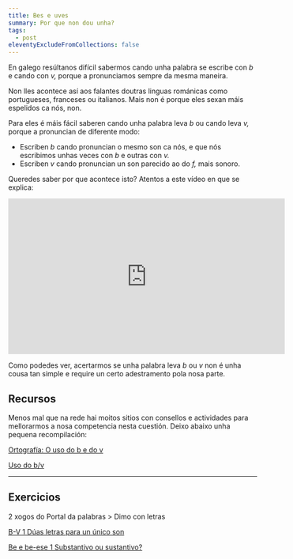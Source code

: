 ```yaml
---
title: Bes e uves
summary: Por que non dou unha?
tags:
  - post
eleventyExcludeFromCollections: false
---
```

En galego resúltanos difícil sabermos cando unha palabra se escribe con *b* e cando con *v,* porque a pronunciamos sempre da mesma maneira. 

Non lles acontece así aos falantes doutras linguas románicas como portugueses, franceses ou italianos. Mais non é porque eles sexan máis espelidos ca nós, non.

Para eles é máis fácil saberen cando unha palabra leva *b* ou cando leva *v,* porque a pronuncian de diferente modo:   

* Escriben *b* cando pronuncian o mesmo son ca nós, e que nós escribimos unhas veces con *b* e outras con *v.*
* Escriben *v* cando pronuncian un son parecido ao do *f,* mais sonoro. 

Queredes saber por que acontece isto? Atentos a este vídeo en que se explica:

<iframe width="560" height="315" src="https://www.youtube.com/embed/8O_K3bGuLsI" frameborder="0" allow="accelerometer; autoplay; encrypted-media; gyroscope; picture-in-picture" allowfullscreen></iframe>

Como podedes ver, acertarmos se unha palabra leva *b* ou *v* non é unha cousa tan simple e require un certo adestramento pola nosa parte. 

## Recursos

Menos mal que na rede hai moitos sitios con consellos e actividades para mellorarmos a nosa competencia nesta cuestión. Deixo abaixo unha pequena recompilación:

[Ortografía: O uso do b e do v](http://cotovia.org/proxecto/ort/ort_ud3_01.html?orix=ort&tema=ort_ud3_01.html)

[Uso do b/v](https://www.edu.xunta.gal/espazoAbalar/sites/espazoAbalar/files/datos/1326967726/contido/ortografia/ortografia/o_uso_do_bv.html)

- - -

## Exercicios

2 xogos do Portal da palabras > Dimo con letras

[B-V 1 Dúas letras para un único son](<https://portaldaspalabras.gal/xogo/b-v-1/>)

[Be e be-ese 1 Substantivo ou sustantivo?](<https://portaldaspalabras.gal/xogo/b-bs-1/>)

[](https://portaldaspalabras.gal/xogo/b-bs-1/)[](<https://portaldaspalabras.gal/xogo/b-v-1/>)

[](https://portaldaspalabras.gal/xogo/b-v-1/)